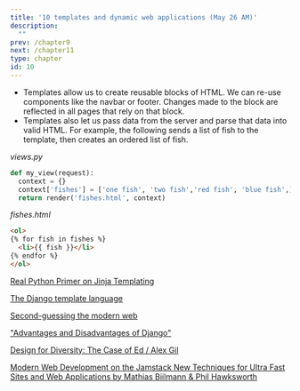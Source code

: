 ```yaml
---
title: '10 templates and dynamic web applications (May 26 AM)'
description:
  ""
prev: /chapter9
next: /chapter11
type: chapter
id: 10
---
```


<exercise id="1" title="Templates">

- Templates allow us to create reusable blocks of HTML.
We can re-use components like the navbar or footer.  Changes made to the block are reflected in all pages that rely on that block.
- Templates also let us pass data from the server and parse that data into valid HTML.  For example, the following sends a list of fish to the template, then creates an ordered list of fish. 

*views.py*
```python 
def my_view(request):
  context = {}
  context['fishes'] = ['one fish', 'two fish','red fish', 'blue fish',]
  return render('fishes.html', context)
```

*fishes.html*
```html
<ol>
{% for fish in fishes %}
  <li>{{ fish }}</li>
{% endfor %}
</ol>
```
</exercise>

<exercise id="2" title="Inheritance" type="slides">

<slides source="inheritance">
</slides>

</exercise>

<exercise id="3" title="Reading">

[Real Python Primer on Jinja Templating](https://realpython.com/primer-on-jinja-templating/)

[The Django template language](https://docs.djangoproject.com/en/3.0/ref/templates/language/)

</exercise>

<exercise id="4" title="Debates in Modern Web Development">
 
[Second-guessing the modern web](https://macwright.org/2020/05/10/spa-fatigue.html) 

["Advantages and Disadvantages of Django"](http://www.mindfiresolutions.com/blog/2018/04/advantages-and-disadvantages-of-django/)

[Design for Diversity: The Case of Ed / Alex Gil](https://des4div.library.northeastern.edu/design-for-diversity-the-case-of-ed-alex-gil/)

[Modern Web Development on the Jamstack New Techniques for Ultra Fast Sites and Web Applications by Mathias Biilmann & Phil Hawksworth](https://www.netlify.com/oreilly-jamstack/#download)

</exercise>
